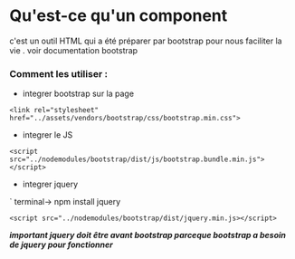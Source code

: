 # Qu'est-ce qu'un component

c'est un outil HTML qui a été préparer par bootstrap pour nous faciliter la vie .
voir documentation bootstrap


### Comment les utiliser :

+ integrer bootstrap sur la page 

` <link rel="stylesheet" href="../assets/vendors/bootstrap/css/bootstrap.min.css"> `

+ integrer le JS

` <script src="../nodemodules/bootstrap/dist/js/bootstrap.bundle.min.js"></script> `

+ integrer jquery

` terminal-> npm install jquery 

` <script src="../nodemodules/bootstrap/dist/jquery.min.js></script> `

<strong><em>important jquery doit être avant bootstrap parceque bootstrap a besoin de jquery pour fonctionner</em></strong>

